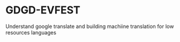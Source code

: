 # GDGD-EVFEST
Understand google translate and building machiine translation for low resources languages
